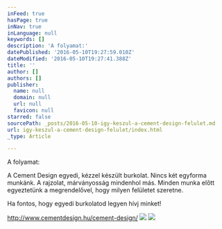 ```yaml
---
inFeed: true
hasPage: true
inNav: true
inLanguage: null
keywords: []
description: 'A folyamat:'
datePublished: '2016-05-10T19:27:59.010Z'
dateModified: '2016-05-10T19:27:41.388Z'
title: ''
author: []
authors: []
publisher:
  name: null
  domain: null
  url: null
  favicon: null
starred: false
sourcePath: _posts/2016-05-10-igy-keszul-a-cement-design-felulet.md
url: igy-keszul-a-cement-design-felulet/index.html
_type: Article

---
```

A folyamat:

A Cement Design egyedi, kézzel készült burkolat. Nincs két egyforma munkánk. A rajzolat, márványosság mindenhol más. Minden munka előtt egyeztetünk a megrendelővel, hogy milyen felületet szeretne.

Ha fontos, hogy egyedi burkolatod legyen hívj minket! 

http://www.cementdesign.hu/cement-design/
![](https://the-grid-user-content.s3-us-west-2.amazonaws.com/6f6e1bf0-8c5b-4edb-8975-7899547d2c3e.jpg)
![](https://the-grid-user-content.s3-us-west-2.amazonaws.com/e7d4208f-b080-4b89-bf97-ea81aac84113.jpg)